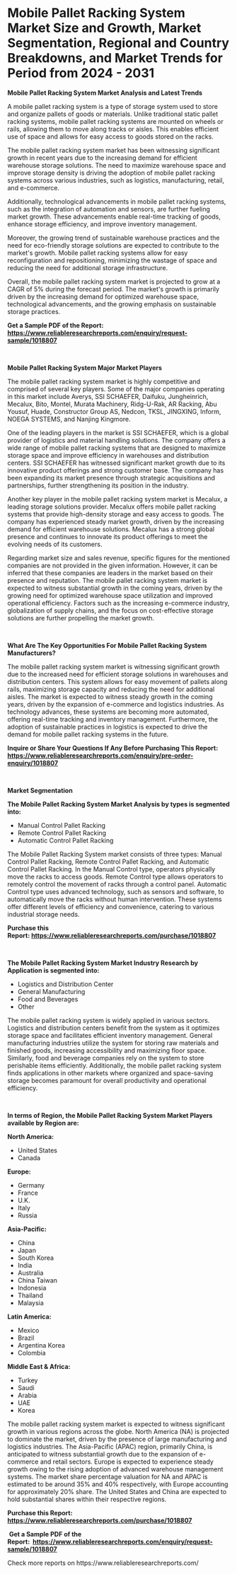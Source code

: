 <p><h1>Mobile Pallet Racking System Market Size and Growth, Market Segmentation, Regional and Country Breakdowns, and Market Trends for Period from 2024 -  2031</h1></p><p><strong>Mobile Pallet Racking System Market Analysis and Latest Trends</strong></p>
<p><p>A mobile pallet racking system is a type of storage system used to store and organize pallets of goods or materials. Unlike traditional static pallet racking systems, mobile pallet racking systems are mounted on wheels or rails, allowing them to move along tracks or aisles. This enables efficient use of space and allows for easy access to goods stored on the racks.</p><p>The mobile pallet racking system market has been witnessing significant growth in recent years due to the increasing demand for efficient warehouse storage solutions. The need to maximize warehouse space and improve storage density is driving the adoption of mobile pallet racking systems across various industries, such as logistics, manufacturing, retail, and e-commerce.</p><p>Additionally, technological advancements in mobile pallet racking systems, such as the integration of automation and sensors, are further fueling market growth. These advancements enable real-time tracking of goods, enhance storage efficiency, and improve inventory management.</p><p>Moreover, the growing trend of sustainable warehouse practices and the need for eco-friendly storage solutions are expected to contribute to the market's growth. Mobile pallet racking systems allow for easy reconfiguration and repositioning, minimizing the wastage of space and reducing the need for additional storage infrastructure.</p><p>Overall, the mobile pallet racking system market is projected to grow at a CAGR of 5% during the forecast period. The market's growth is primarily driven by the increasing demand for optimized warehouse space, technological advancements, and the growing emphasis on sustainable storage practices.</p></p>
<p><strong>Get a Sample PDF of the Report:&nbsp; <a href="https://www.reliableresearchreports.com/enquiry/request-sample/1018807">https://www.reliableresearchreports.com/enquiry/request-sample/1018807</a></strong></p>
<p>&nbsp;</p>
<p><strong>Mobile Pallet Racking System Major Market Players</strong></p>
<p><p>The mobile pallet racking system market is highly competitive and comprised of several key players. Some of the major companies operating in this market include Averys, SSI SCHAEFER, Daifuku, Jungheinrich, Mecalux, Bito, Montel, Murata Machinery, Ridg-U-Rak, AR Racking, Abu Yousuf, Huade, Constructor Group AS, Nedcon, TKSL, JINGXING, Inform, NOEGA SYSTEMS, and Nanjing Kingmore.</p><p>One of the leading players in the market is SSI SCHAEFER, which is a global provider of logistics and material handling solutions. The company offers a wide range of mobile pallet racking systems that are designed to maximize storage space and improve efficiency in warehouses and distribution centers. SSI SCHAEFER has witnessed significant market growth due to its innovative product offerings and strong customer base. The company has been expanding its market presence through strategic acquisitions and partnerships, further strengthening its position in the industry.</p><p>Another key player in the mobile pallet racking system market is Mecalux, a leading storage solutions provider. Mecalux offers mobile pallet racking systems that provide high-density storage and easy access to goods. The company has experienced steady market growth, driven by the increasing demand for efficient warehouse solutions. Mecalux has a strong global presence and continues to innovate its product offerings to meet the evolving needs of its customers.</p><p>Regarding market size and sales revenue, specific figures for the mentioned companies are not provided in the given information. However, it can be inferred that these companies are leaders in the market based on their presence and reputation. The mobile pallet racking system market is expected to witness substantial growth in the coming years, driven by the growing need for optimized warehouse space utilization and improved operational efficiency. Factors such as the increasing e-commerce industry, globalization of supply chains, and the focus on cost-effective storage solutions are further propelling the market growth.</p></p>
<p>&nbsp;</p>
<p><strong>What Are The Key Opportunities For Mobile Pallet Racking System Manufacturers?</strong></p>
<p><p>The mobile pallet racking system market is witnessing significant growth due to the increased need for efficient storage solutions in warehouses and distribution centers. This system allows for easy movement of pallets along rails, maximizing storage capacity and reducing the need for additional aisles. The market is expected to witness steady growth in the coming years, driven by the expansion of e-commerce and logistics industries. As technology advances, these systems are becoming more automated, offering real-time tracking and inventory management. Furthermore, the adoption of sustainable practices in logistics is expected to drive the demand for mobile pallet racking systems in the future.</p></p>
<p><strong>Inquire or Share Your Questions If Any Before Purchasing This Report: <a href="https://www.reliableresearchreports.com/enquiry/pre-order-enquiry/1018807">https://www.reliableresearchreports.com/enquiry/pre-order-enquiry/1018807</a></strong></p>
<p>&nbsp;</p>
<p><strong>Market Segmentation</strong></p>
<p><strong>The Mobile Pallet Racking System Market Analysis by types is segmented into:</strong></p>
<p><ul><li>Manual Control Pallet Racking</li><li>Remote Control Pallet Racking</li><li>Automatic Control Pallet Racking</li></ul></p>
<p><p>The Mobile Pallet Racking System market consists of three types: Manual Control Pallet Racking, Remote Control Pallet Racking, and Automatic Control Pallet Racking. In the Manual Control type, operators physically move the racks to access goods. Remote Control type allows operators to remotely control the movement of racks through a control panel. Automatic Control type uses advanced technology, such as sensors and software, to automatically move the racks without human intervention. These systems offer different levels of efficiency and convenience, catering to various industrial storage needs.</p></p>
<p><strong>Purchase this Report:&nbsp;<a href="https://www.reliableresearchreports.com/purchase/1018807">https://www.reliableresearchreports.com/purchase/1018807</a></strong></p>
<p>&nbsp;</p>
<p><strong>The Mobile Pallet Racking System Market Industry Research by Application is segmented into:</strong></p>
<p><ul><li>Logistics and Distribution Center</li><li>General Manufacturing</li><li>Food and Beverages</li><li>Other</li></ul></p>
<p><p>The mobile pallet racking system is widely applied in various sectors. Logistics and distribution centers benefit from the system as it optimizes storage space and facilitates efficient inventory management. General manufacturing industries utilize the system for storing raw materials and finished goods, increasing accessibility and maximizing floor space. Similarly, food and beverage companies rely on the system to store perishable items efficiently. Additionally, the mobile pallet racking system finds applications in other markets where organized and space-saving storage becomes paramount for overall productivity and operational efficiency.</p></p>
<p>&nbsp;</p>
<p><strong>In terms of Region, the Mobile Pallet Racking System Market Players available by Region are:</strong></p>
<p>
    <p> <strong> North America: </strong>
        <ul>
            <li>United States</li>
            <li>Canada</li>
        </ul>
        </p> 
    <p> <strong> Europe: </strong>
        <ul>
            <li>Germany</li>
            <li>France</li>
            <li>U.K.</li>
            <li>Italy</li>
            <li>Russia</li>
        </ul>
        </p> 
    <p> <strong> Asia-Pacific: </strong>
        <ul>
            <li>China</li>
            <li>Japan</li>
            <li>South Korea</li>
            <li>India</li>
            <li>Australia</li>
            <li>China Taiwan</li>
            <li>Indonesia</li>
            <li>Thailand</li>
            <li>Malaysia</li>
        </ul>
        </p> 
    <p> <strong> Latin America: </strong>
        <ul>
            <li>Mexico</li>
            <li>Brazil</li>
            <li>Argentina Korea</li>
            <li>Colombia</li>
        </ul>
        </p> 
    <p> <strong> Middle East & Africa: </strong>
        <ul>
            <li>Turkey</li>
            <li>Saudi</li>
            <li>Arabia</li>
            <li>UAE</li>
            <li>Korea</li>
        </ul>
    </p>
    </p>
<p><p>The mobile pallet racking system market is expected to witness significant growth in various regions across the globe. North America (NA) is projected to dominate the market, driven by the presence of large manufacturing and logistics industries. The Asia-Pacific (APAC) region, primarily China, is anticipated to witness substantial growth due to the expansion of e-commerce and retail sectors. Europe is expected to experience steady growth owing to the rising adoption of advanced warehouse management systems. The market share percentage valuation for NA and APAC is estimated to be around 35% and 40% respectively, with Europe accounting for approximately 20% share. The United States and China are expected to hold substantial shares within their respective regions.</p></p>
<p><strong>Purchase this Report: <a href="https://www.reliableresearchreports.com/purchase/1018807">https://www.reliableresearchreports.com/purchase/1018807</a></strong></p>
<p>&nbsp;<strong>Get a Sample PDF of the Report:&nbsp;&nbsp;<a href="https://www.reliableresearchreports.com/enquiry/request-sample/1018807">https://www.reliableresearchreports.com/enquiry/request-sample/1018807</a></strong></p>
<p><strong></strong></p>
<p>Check more reports on https://www.reliableresearchreports.com/</p>